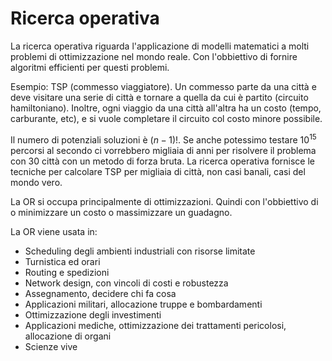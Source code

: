# Ricerca operativa

La ricerca operativa riguarda l'applicazione di modelli matematici a molti problemi di ottimizzazione nel mondo reale.
Con l'obbiettivo di fornire algoritmi efficienti per questi problemi.

Esempio: TSP (commesso viaggiatore). Un commesso parte da una città e deve visitare una serie di città e tornare a quella da cui è partito (circuito hamiltoniano). Inoltre, ogni viaggio da una città all'altra ha un costo (tempo, carburante, etc), e si vuole completare il circuito col costo minore possibile.

Il numero di potenziali soluzioni è $(n-1)!$. Se anche potessimo testare $10^{15}$ percorsi al secondo ci vorrebbero migliaia di anni per risolvere il problema con 30 città con un metodo di forza bruta.
La ricerca operativa fornisce le tecniche per calcolare TSP per migliaia di città, non casi banali, casi del mondo vero.

La OR si occupa principalmente di ottimizzazioni. Quindi con l'obbiettivo di o minimizzare un costo o massimizzare un guadagno.

La OR viene usata in:
* Scheduling degli ambienti industriali con risorse limitate
* Turnistica ed orari
* Routing e spedizioni
* Network design, con vincoli di costi e robustezza
* Assegnamento, decidere chi fa cosa
* Applicazioni militari, allocazione truppe e bombardamenti
* Ottimizzazione degli investimenti
* Applicazioni mediche, ottimizzazione dei trattamenti pericolosi, allocazione di organi
* Scienze vive